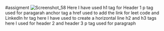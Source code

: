 #assigment
![Screenshot_58](https://github.com/Shikhasharma06/FS13-Geekster/assets/135316685/a740b945-b2f8-4585-b214-2dcf2da29214)
Here I have used 
h1 tag  for Header 1
p  tag used  for paragarah 
anchor tag a href used to add the link for leet code and LinkedIn
hr tag here I have used to create a horizontal line
h2 and h3 tags here I used for header 2 and header 3
p tag used for paragraph
